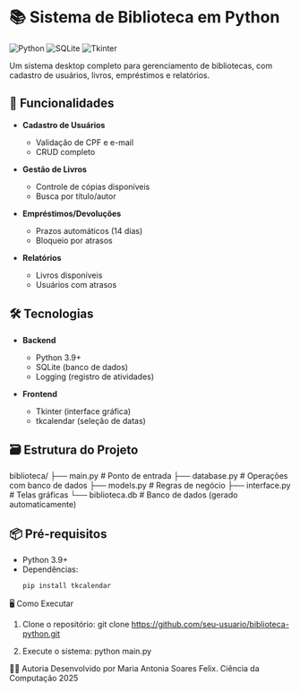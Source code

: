 # 📚 Sistema de Biblioteca em Python

![Python](https://img.shields.io/badge/Python-3.9%2B-blue)
![SQLite](https://img.shields.io/badge/SQLite-3-lightgrey)
![Tkinter](https://img.shields.io/badge/GUI-Tkinter-green)

Um sistema desktop completo para gerenciamento de bibliotecas, com cadastro de usuários, livros, empréstimos e relatórios.

## 🚀 Funcionalidades

- **Cadastro de Usuários**
  - Validação de CPF e e-mail
  - CRUD completo

- **Gestão de Livros**
  - Controle de cópias disponíveis
  - Busca por título/autor

- **Empréstimos/Devoluções**
  - Prazos automáticos (14 dias)
  - Bloqueio por atrasos

- **Relatórios**
  - Livros disponíveis
  - Usuários com atrasos

## 🛠️ Tecnologias

- **Backend**
  - Python 3.9+
  - SQLite (banco de dados)
  - Logging (registro de atividades)

- **Frontend**
  - Tkinter (interface gráfica)
  - tkcalendar (seleção de datas)

## 🗃️ Estrutura do Projeto

biblioteca/
├── main.py # Ponto de entrada
├── database.py # Operações com banco de dados
├── models.py # Regras de negócio
├── interface.py # Telas gráficas
└── biblioteca.db # Banco de dados (gerado automaticamente)

## 📦 Pré-requisitos

- Python 3.9+
- Dependências:
  ```bash
  pip install tkcalendar

🖥️ Como Executar

1. Clone o repositório:
git clone https://github.com/seu-usuario/biblioteca-python.git

2. Execute o sistema:
python main.py

👩‍💻 Autoria
Desenvolvido por Maria Antonia Soares Felix.
Ciência da Computação 2025
